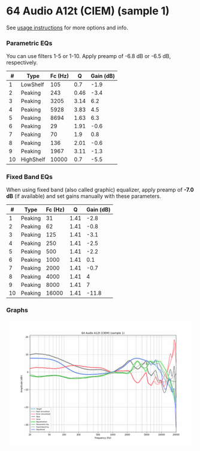 # 64 Audio A12t (CIEM) (sample 1)
See [usage instructions](https://github.com/jaakkopasanen/AutoEq#usage) for more options and info.

### Parametric EQs
You can use filters 1-5 or 1-10. Apply preamp of -6.8 dB or -6.5 dB, respectively.

|   # | Type      |   Fc (Hz) |    Q |   Gain (dB) |
|-----|-----------|-----------|------|-------------|
|   1 | LowShelf  |       105 | 0.7  |        -1.9 |
|   2 | Peaking   |       243 | 0.46 |        -3.4 |
|   3 | Peaking   |      3205 | 3.14 |         6.2 |
|   4 | Peaking   |      5928 | 3.83 |         4.5 |
|   5 | Peaking   |      8694 | 1.63 |         6.3 |
|   6 | Peaking   |        29 | 1.91 |        -0.6 |
|   7 | Peaking   |        70 | 1.9  |         0.8 |
|   8 | Peaking   |       136 | 2.01 |        -0.6 |
|   9 | Peaking   |      1967 | 3.11 |        -1.3 |
|  10 | HighShelf |     10000 | 0.7  |        -5.5 |

### Fixed Band EQs
When using fixed band (also called graphic) equalizer, apply preamp of **-7.0 dB** (if available) and set gains manually with these parameters.

|   # | Type    |   Fc (Hz) |    Q |   Gain (dB) |
|-----|---------|-----------|------|-------------|
|   1 | Peaking |        31 | 1.41 |        -2.8 |
|   2 | Peaking |        62 | 1.41 |        -0.8 |
|   3 | Peaking |       125 | 1.41 |        -3.1 |
|   4 | Peaking |       250 | 1.41 |        -2.5 |
|   5 | Peaking |       500 | 1.41 |        -2.2 |
|   6 | Peaking |      1000 | 1.41 |         0.1 |
|   7 | Peaking |      2000 | 1.41 |        -0.7 |
|   8 | Peaking |      4000 | 1.41 |         4   |
|   9 | Peaking |      8000 | 1.41 |         7   |
|  10 | Peaking |     16000 | 1.41 |       -11.8 |

### Graphs
![](./64%20Audio%20A12t%20(CIEM)%20(sample%201).png)
